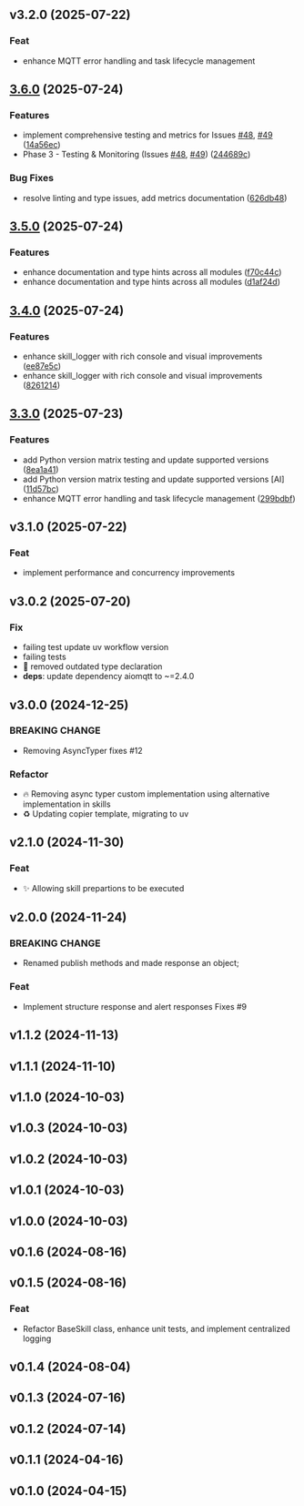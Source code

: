 ## v3.2.0 (2025-07-22)

### Feat

- enhance MQTT error handling and task lifecycle management

## [3.6.0](https://github.com/stkr22/private-assistant-commons-py/compare/v3.5.0...v3.6.0) (2025-07-24)


### Features

* implement comprehensive testing and metrics for Issues [#48](https://github.com/stkr22/private-assistant-commons-py/issues/48), [#49](https://github.com/stkr22/private-assistant-commons-py/issues/49) ([14a56ec](https://github.com/stkr22/private-assistant-commons-py/commit/14a56ec9e579122290159eade34ac2f199a8d13f))
* Phase 3 - Testing & Monitoring (Issues [#48](https://github.com/stkr22/private-assistant-commons-py/issues/48), [#49](https://github.com/stkr22/private-assistant-commons-py/issues/49)) ([244689c](https://github.com/stkr22/private-assistant-commons-py/commit/244689c6209f39509ba0685900649b9ba91ef45a))


### Bug Fixes

* resolve linting and type issues, add metrics documentation ([626db48](https://github.com/stkr22/private-assistant-commons-py/commit/626db48c1d7353cefcd30e39c91505d77e035a62))

## [3.5.0](https://github.com/stkr22/private-assistant-commons-py/compare/v3.4.0...v3.5.0) (2025-07-24)


### Features

* enhance documentation and type hints across all modules ([f70c44c](https://github.com/stkr22/private-assistant-commons-py/commit/f70c44c765f7c81e8c6fb7cfeba0290ea9456b24))
* enhance documentation and type hints across all modules ([d1af24d](https://github.com/stkr22/private-assistant-commons-py/commit/d1af24dfc4d11d1bdde58108b87a35f21beba02c))

## [3.4.0](https://github.com/stkr22/private-assistant-commons-py/compare/v3.3.0...v3.4.0) (2025-07-24)


### Features

* enhance skill_logger with rich console and visual improvements ([ee87e5c](https://github.com/stkr22/private-assistant-commons-py/commit/ee87e5ca7f80a250ee6d1b26512eaf50f3f4a462))
* enhance skill_logger with rich console and visual improvements ([8261214](https://github.com/stkr22/private-assistant-commons-py/commit/8261214be9ae355c35b2f852d0819298ad3f8305))

## [3.3.0](https://github.com/stkr22/private-assistant-commons-py/compare/v3.2.0...v3.3.0) (2025-07-23)


### Features

* add Python version matrix testing and update supported versions ([8ea1a41](https://github.com/stkr22/private-assistant-commons-py/commit/8ea1a41f8ee67bc3130c138a9b5ede9ea2229cf3))
* add Python version matrix testing and update supported versions [AI] ([11d57bc](https://github.com/stkr22/private-assistant-commons-py/commit/11d57bc8711810050e78d99c403697c47a90e6e7))
* enhance MQTT error handling and task lifecycle management ([299bdbf](https://github.com/stkr22/private-assistant-commons-py/commit/299bdbf7e741be30ce1ccb26c7d99226a15c499c))

## v3.1.0 (2025-07-22)

### Feat

- implement performance and concurrency improvements

## v3.0.2 (2025-07-20)

### Fix

- failing test update uv workflow version
- failing tests
- :rotating_light: removed outdated type declaration
- **deps**: update dependency aiomqtt to ~=2.4.0

## v3.0.0 (2024-12-25)

### BREAKING CHANGE

- Removing AsyncTyper
fixes #12

### Refactor

- :fire: Removing async typer custom implementation using alternative implementation in skills
- :recycle: Updating copier template, migrating to uv

## v2.1.0 (2024-11-30)

### Feat

- :sparkles: Allowing skill prepartions to be executed

## v2.0.0 (2024-11-24)

### BREAKING CHANGE

- Renamed publish methods and made response an object;

### Feat

- Implement structure response and alert responses Fixes #9

## v1.1.2 (2024-11-13)

## v1.1.1 (2024-11-10)

## v1.1.0 (2024-10-03)

## v1.0.3 (2024-10-03)

## v1.0.2 (2024-10-03)

## v1.0.1 (2024-10-03)

## v1.0.0 (2024-10-03)

## v0.1.6 (2024-08-16)

## v0.1.5 (2024-08-16)

### Feat

- Refactor BaseSkill class, enhance unit tests, and implement centralized logging

## v0.1.4 (2024-08-04)

## v0.1.3 (2024-07-16)

## v0.1.2 (2024-07-14)

## v0.1.1 (2024-04-16)

## v0.1.0 (2024-04-15)
